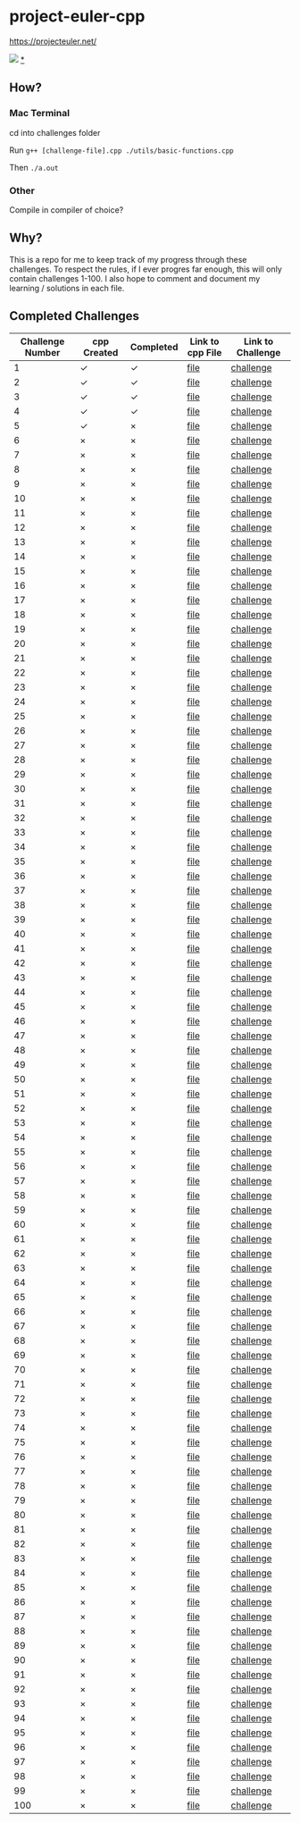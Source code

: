 # project-euler-cpp

https://projecteuler.net/

![](https://projecteuler.net/profile/mikosramek.png)
[*](https://projecteuler.net/profile/mikosramek.png)

## How?
### Mac Terminal
cd into challenges folder

Run `g++ [challenge-file].cpp ./utils/basic-functions.cpp`

Then `./a.out`

### Other
Compile in compiler of choice?

## Why?
This is a repo for me to keep track of my progress through these challenges. To respect the rules, if I ever progres far enough, this will only contain challenges 1-100. I also hope to comment and document my learning / solutions in each file.
## Completed Challenges

| Challenge Number | cpp Created | Completed | Link to cpp File           | Link to Challenge                                 |
| ---------------- | ----------- | --------- | -------------------------- | ------------------------------------------------- |
| 1                | ✓           | ✓         | [file](challenges/1.cpp)   | [challenge](https://projecteuler.net/problem=1)   |
| 2                | ✓           | ✓         | [file](challenges/2.cpp)   | [challenge](https://projecteuler.net/problem=2)   |
| 3                | ✓           | ✓         | [file](challenges/3.cpp)   | [challenge](https://projecteuler.net/problem=3)   |
| 4                | ✓           | ✓         | [file](challenges/4.cpp)   | [challenge](https://projecteuler.net/problem=4)   |
| 5                | ✓           | ×         | [file](challenges/5.cpp)   | [challenge](https://projecteuler.net/problem=5)   |
| 6                | ×           | ×         | [file](challenges/6.cpp)   | [challenge](https://projecteuler.net/problem=6)   |
| 7                | ×           | ×         | [file](challenges/7.cpp)   | [challenge](https://projecteuler.net/problem=7)   |
| 8                | ×           | ×         | [file](challenges/8.cpp)   | [challenge](https://projecteuler.net/problem=8)   |
| 9                | ×           | ×         | [file](challenges/9.cpp)   | [challenge](https://projecteuler.net/problem=9)   |
| 10               | ×           | ×         | [file](challenges/10.cpp)  | [challenge](https://projecteuler.net/problem=10)  |
| 11               | ×           | ×         | [file](challenges/11.cpp)  | [challenge](https://projecteuler.net/problem=11)  |
| 12               | ×           | ×         | [file](challenges/12.cpp)  | [challenge](https://projecteuler.net/problem=12)  |
| 13               | ×           | ×         | [file](challenges/13.cpp)  | [challenge](https://projecteuler.net/problem=13)  |
| 14               | ×           | ×         | [file](challenges/14.cpp)  | [challenge](https://projecteuler.net/problem=14)  |
| 15               | ×           | ×         | [file](challenges/15.cpp)  | [challenge](https://projecteuler.net/problem=15)  |
| 16               | ×           | ×         | [file](challenges/16.cpp)  | [challenge](https://projecteuler.net/problem=16)  |
| 17               | ×           | ×         | [file](challenges/17.cpp)  | [challenge](https://projecteuler.net/problem=17)  |
| 18               | ×           | ×         | [file](challenges/18.cpp)  | [challenge](https://projecteuler.net/problem=18)  |
| 19               | ×           | ×         | [file](challenges/19.cpp)  | [challenge](https://projecteuler.net/problem=19)  |
| 20               | ×           | ×         | [file](challenges/20.cpp)  | [challenge](https://projecteuler.net/problem=20)  |
| 21               | ×           | ×         | [file](challenges/21.cpp)  | [challenge](https://projecteuler.net/problem=21)  |
| 22               | ×           | ×         | [file](challenges/22.cpp)  | [challenge](https://projecteuler.net/problem=22)  |
| 23               | ×           | ×         | [file](challenges/23.cpp)  | [challenge](https://projecteuler.net/problem=23)  |
| 24               | ×           | ×         | [file](challenges/24.cpp)  | [challenge](https://projecteuler.net/problem=24)  |
| 25               | ×           | ×         | [file](challenges/25.cpp)  | [challenge](https://projecteuler.net/problem=25)  |
| 26               | ×           | ×         | [file](challenges/26.cpp)  | [challenge](https://projecteuler.net/problem=26)  |
| 27               | ×           | ×         | [file](challenges/27.cpp)  | [challenge](https://projecteuler.net/problem=27)  |
| 28               | ×           | ×         | [file](challenges/28.cpp)  | [challenge](https://projecteuler.net/problem=28)  |
| 29               | ×           | ×         | [file](challenges/29.cpp)  | [challenge](https://projecteuler.net/problem=29)  |
| 30               | ×           | ×         | [file](challenges/30.cpp)  | [challenge](https://projecteuler.net/problem=30)  |
| 31               | ×           | ×         | [file](challenges/31.cpp)  | [challenge](https://projecteuler.net/problem=31)  |
| 32               | ×           | ×         | [file](challenges/32.cpp)  | [challenge](https://projecteuler.net/problem=32)  |
| 33               | ×           | ×         | [file](challenges/33.cpp)  | [challenge](https://projecteuler.net/problem=33)  |
| 34               | ×           | ×         | [file](challenges/34.cpp)  | [challenge](https://projecteuler.net/problem=34)  |
| 35               | ×           | ×         | [file](challenges/35.cpp)  | [challenge](https://projecteuler.net/problem=35)  |
| 36               | ×           | ×         | [file](challenges/36.cpp)  | [challenge](https://projecteuler.net/problem=36)  |
| 37               | ×           | ×         | [file](challenges/37.cpp)  | [challenge](https://projecteuler.net/problem=37)  |
| 38               | ×           | ×         | [file](challenges/38.cpp)  | [challenge](https://projecteuler.net/problem=38)  |
| 39               | ×           | ×         | [file](challenges/39.cpp)  | [challenge](https://projecteuler.net/problem=39)  |
| 40               | ×           | ×         | [file](challenges/40.cpp)  | [challenge](https://projecteuler.net/problem=40)  |
| 41               | ×           | ×         | [file](challenges/41.cpp)  | [challenge](https://projecteuler.net/problem=41)  |
| 42               | ×           | ×         | [file](challenges/42.cpp)  | [challenge](https://projecteuler.net/problem=42)  |
| 43               | ×           | ×         | [file](challenges/43.cpp)  | [challenge](https://projecteuler.net/problem=43)  |
| 44               | ×           | ×         | [file](challenges/44.cpp)  | [challenge](https://projecteuler.net/problem=44)  |
| 45               | ×           | ×         | [file](challenges/45.cpp)  | [challenge](https://projecteuler.net/problem=45)  |
| 46               | ×           | ×         | [file](challenges/46.cpp)  | [challenge](https://projecteuler.net/problem=46)  |
| 47               | ×           | ×         | [file](challenges/47.cpp)  | [challenge](https://projecteuler.net/problem=47)  |
| 48               | ×           | ×         | [file](challenges/48.cpp)  | [challenge](https://projecteuler.net/problem=48)  |
| 49               | ×           | ×         | [file](challenges/49.cpp)  | [challenge](https://projecteuler.net/problem=49)  |
| 50               | ×           | ×         | [file](challenges/50.cpp)  | [challenge](https://projecteuler.net/problem=50)  |
| 51               | ×           | ×         | [file](challenges/51.cpp)  | [challenge](https://projecteuler.net/problem=51)  |
| 52               | ×           | ×         | [file](challenges/52.cpp)  | [challenge](https://projecteuler.net/problem=52)  |
| 53               | ×           | ×         | [file](challenges/53.cpp)  | [challenge](https://projecteuler.net/problem=53)  |
| 54               | ×           | ×         | [file](challenges/54.cpp)  | [challenge](https://projecteuler.net/problem=54)  |
| 55               | ×           | ×         | [file](challenges/55.cpp)  | [challenge](https://projecteuler.net/problem=55)  |
| 56               | ×           | ×         | [file](challenges/56.cpp)  | [challenge](https://projecteuler.net/problem=56)  |
| 57               | ×           | ×         | [file](challenges/57.cpp)  | [challenge](https://projecteuler.net/problem=57)  |
| 58               | ×           | ×         | [file](challenges/58.cpp)  | [challenge](https://projecteuler.net/problem=58)  |
| 59               | ×           | ×         | [file](challenges/59.cpp)  | [challenge](https://projecteuler.net/problem=59)  |
| 60               | ×           | ×         | [file](challenges/60.cpp)  | [challenge](https://projecteuler.net/problem=60)  |
| 61               | ×           | ×         | [file](challenges/61.cpp)  | [challenge](https://projecteuler.net/problem=61)  |
| 62               | ×           | ×         | [file](challenges/62.cpp)  | [challenge](https://projecteuler.net/problem=62)  |
| 63               | ×           | ×         | [file](challenges/63.cpp)  | [challenge](https://projecteuler.net/problem=63)  |
| 64               | ×           | ×         | [file](challenges/64.cpp)  | [challenge](https://projecteuler.net/problem=64)  |
| 65               | ×           | ×         | [file](challenges/65.cpp)  | [challenge](https://projecteuler.net/problem=65)  |
| 66               | ×           | ×         | [file](challenges/66.cpp)  | [challenge](https://projecteuler.net/problem=66)  |
| 67               | ×           | ×         | [file](challenges/67.cpp)  | [challenge](https://projecteuler.net/problem=67)  |
| 68               | ×           | ×         | [file](challenges/68.cpp)  | [challenge](https://projecteuler.net/problem=68)  |
| 69               | ×           | ×         | [file](challenges/69.cpp)  | [challenge](https://projecteuler.net/problem=69)  |
| 70               | ×           | ×         | [file](challenges/70.cpp)  | [challenge](https://projecteuler.net/problem=70)  |
| 71               | ×           | ×         | [file](challenges/71.cpp)  | [challenge](https://projecteuler.net/problem=71)  |
| 72               | ×           | ×         | [file](challenges/72.cpp)  | [challenge](https://projecteuler.net/problem=72)  |
| 73               | ×           | ×         | [file](challenges/73.cpp)  | [challenge](https://projecteuler.net/problem=73)  |
| 74               | ×           | ×         | [file](challenges/74.cpp)  | [challenge](https://projecteuler.net/problem=74)  |
| 75               | ×           | ×         | [file](challenges/75.cpp)  | [challenge](https://projecteuler.net/problem=75)  |
| 76               | ×           | ×         | [file](challenges/76.cpp)  | [challenge](https://projecteuler.net/problem=76)  |
| 77               | ×           | ×         | [file](challenges/77.cpp)  | [challenge](https://projecteuler.net/problem=77)  |
| 78               | ×           | ×         | [file](challenges/78.cpp)  | [challenge](https://projecteuler.net/problem=78)  |
| 79               | ×           | ×         | [file](challenges/79.cpp)  | [challenge](https://projecteuler.net/problem=79)  |
| 80               | ×           | ×         | [file](challenges/80.cpp)  | [challenge](https://projecteuler.net/problem=80)  |
| 81               | ×           | ×         | [file](challenges/81.cpp)  | [challenge](https://projecteuler.net/problem=81)  |
| 82               | ×           | ×         | [file](challenges/82.cpp)  | [challenge](https://projecteuler.net/problem=82)  |
| 83               | ×           | ×         | [file](challenges/83.cpp)  | [challenge](https://projecteuler.net/problem=83)  |
| 84               | ×           | ×         | [file](challenges/84.cpp)  | [challenge](https://projecteuler.net/problem=84)  |
| 85               | ×           | ×         | [file](challenges/85.cpp)  | [challenge](https://projecteuler.net/problem=85)  |
| 86               | ×           | ×         | [file](challenges/86.cpp)  | [challenge](https://projecteuler.net/problem=86)  |
| 87               | ×           | ×         | [file](challenges/87.cpp)  | [challenge](https://projecteuler.net/problem=87)  |
| 88               | ×           | ×         | [file](challenges/88.cpp)  | [challenge](https://projecteuler.net/problem=88)  |
| 89               | ×           | ×         | [file](challenges/89.cpp)  | [challenge](https://projecteuler.net/problem=89)  |
| 90               | ×           | ×         | [file](challenges/90.cpp)  | [challenge](https://projecteuler.net/problem=90)  |
| 91               | ×           | ×         | [file](challenges/91.cpp)  | [challenge](https://projecteuler.net/problem=91)  |
| 92               | ×           | ×         | [file](challenges/92.cpp)  | [challenge](https://projecteuler.net/problem=92)  |
| 93               | ×           | ×         | [file](challenges/93.cpp)  | [challenge](https://projecteuler.net/problem=93)  |
| 94               | ×           | ×         | [file](challenges/94.cpp)  | [challenge](https://projecteuler.net/problem=94)  |
| 95               | ×           | ×         | [file](challenges/95.cpp)  | [challenge](https://projecteuler.net/problem=95)  |
| 96               | ×           | ×         | [file](challenges/96.cpp)  | [challenge](https://projecteuler.net/problem=96)  |
| 97               | ×           | ×         | [file](challenges/97.cpp)  | [challenge](https://projecteuler.net/problem=97)  |
| 98               | ×           | ×         | [file](challenges/98.cpp)  | [challenge](https://projecteuler.net/problem=98)  |
| 99               | ×           | ×         | [file](challenges/99.cpp)  | [challenge](https://projecteuler.net/problem=99)  |
| 100              | ×           | ×         | [file](challenges/100.cpp) | [challenge](https://projecteuler.net/problem=100) |
